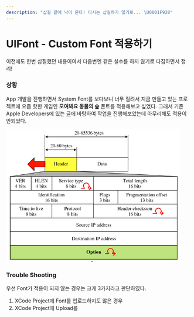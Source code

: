 ```yaml
---
description: "삽질 끝에 낙이 온다! 다시는 삽질하기 않기로... \U0001F928"
---
```


# UIFont - Custom Font 적용하기

이전에도 한번 삽질했던 내용이여서 다음번엔 같은 실수를 하지 않기로 다짐하면서 정리!



### 상황

 App 개발을 진행하면서 System Font를 보다보니 너무 질려서 지금 만들고 있는 프로젝트에 요즘 핫한 게임인 **모여봐요 동물의 숲** 폰트를 적용해보고 싶었다. 그래서 기존 Apple Developers에 있는 [글](https://developer.apple.com/documentation/uikit/text_display_and_fonts/adding_a_custom_font_to_your_app)에 바탕하여 작업을 진행해보았는데 아무리해도 적용이 안되었다.

![&#xBC14;&#xB85C; &#xC774; &#xD3F0;&#xD2B8; &#xB9D0;&#xC774;&#xB2E4;. &#xC548;&#xB18D; &#xB18D;&#xC5B4;&#xC57C;!](../../.gitbook/assets/image%20%282%29.png)

### Trouble Shooting

우선 Font가 적용이 되지 않는 경우는 크게 3가지라고 판단하였다.

1. XCode Project에 Font를 업로드하지도 않은 경우
2. XCode Project에 Upload를 



